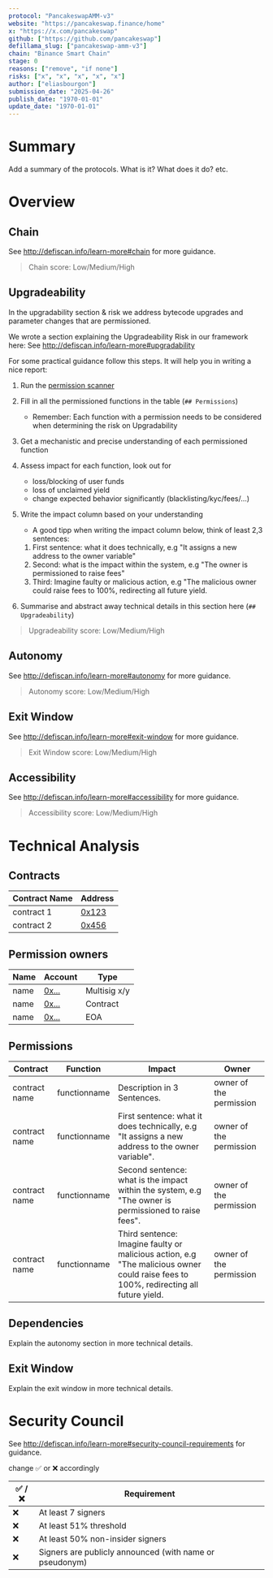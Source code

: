 ```yaml
---
protocol: "PancakeswapAMM-v3"
website: "https://pancakeswap.finance/home"
x: "https://x.com/pancakeswap"
github: ["https://github.com/pancakeswap"]
defillama_slug: ["pancakeswap-amm-v3"]
chain: "Binance Smart Chain"
stage: 0
reasons: ["remove", "if none"]
risks: ["x", "x", "x", "x", "x"]
author: ["eliasbourgon"]
submission_date: "2025-04-26"
publish_date: "1970-01-01"
update_date: "1970-01-01"
---
```


# Summary

Add a summary of the protocols. What is it? What does it do? etc.

# Overview

## Chain

See <http://defiscan.info/learn-more#chain> for more guidance.

> Chain score: Low/Medium/High

## Upgradeability

In the upgradability section & risk we address bytecode upgrades and parameter changes that are permissioned.

We wrote a section explaining the Upgradeability Risk in our framework here: See <http://defiscan.info/learn-more#upgradability>

For some practical guidance follow this steps. It will help you in writing a nice report:

1.  Run the [permission scanner](https://github.com/deficollective/permission-scanner)

2.  Fill in all the permissioned functions in the table (`## Permissions`)

    -   Remember: Each function with a permission needs to be considered when determining the risk on Upgradability

3.  Get a mechanistic and precise understanding of each permissioned function

4.  Assess impact for each function, look out for

    -   loss/blocking of user funds
    -   loss of unclaimed yield
    -   change expected behavior significantly (blacklisting/kyc/fees/...)

5.  Write the impact column based on your understanding

    -   A good tipp when writing the impact column below, think of least 2,3 sentences:

    1.  First sentence: what it does technically, e.g "It assigns a new address to the owner variable"
    2.  Second: what is the impact within the system, e.g "The owner is permissioned to raise fees"
    3.  Third: Imagine faulty or malicious action, e.g "The malicious owner could raise fees to 100%, redirecting all future yield.

6.  Summarise and abstract away technical details in this section here (`## Upgradeability`)

> Upgradeability score: Low/Medium/High

## Autonomy

See <http://defiscan.info/learn-more#autonomy> for more guidance.

> Autonomy score: Low/Medium/High

## Exit Window

See <http://defiscan.info/learn-more#exit-window> for more guidance.

> Exit Window score: Low/Medium/High

## Accessibility

See <http://defiscan.info/learn-more#accessibility> for more guidance.

> Accessibility score: Low/Medium/High

# Technical Analysis

## Contracts

| Contract Name | Address                                     |
|---------------|---------------------------------------------|
| contract 1    | [0x123](https://etherscan.io/address/0x123) |
| contract 2    | [0x456](https://etherscan.io/address/0x456) |

## Permission owners

| Name | Account                                     | Type         |
|------|---------------------------------------------|--------------|
| name | [0x...](https://etherscan.io/address/0x...) | Multisig x/y |
| name | [0x...](https://etherscan.io/address/0x...) | Contract     |
| name | [0x...](https://etherscan.io/address/0x...) | EOA          |

## Permissions

| Contract | Function | Impact | Owner |
|----------|----------|------------------------------------------|----------|
| contract name | functionname | Description in 3 Sentences. | owner of the permission |
| contract name | functionname | First sentence: what it does technically, e.g "It assigns a new address to the owner variable". | owner of the permission |
| contract name | functionname | Second sentence: what is the impact within the system, e.g "The owner is permissioned to raise fees". | owner of the permission |
| contract name | functionname | Third sentence: Imagine faulty or malicious action, e.g "The malicious owner could raise fees to 100%, redirecting all future yield. | owner of the permission |

## Dependencies

Explain the autonomy section in more technical details.

## Exit Window

Explain the exit window in more technical details.

# Security Council

See <http://defiscan.info/learn-more#security-council-requirements> for guidance.

change ✅ or ❌ accordingly

| ✅ /❌ | Requirement                                             |
|--------|---------------------------------------------------------|
| ❌     | At least 7 signers                                      |
| ❌     | At least 51% threshold                                  |
| ❌     | At least 50% non-insider signers                        |
| ❌     | Signers are publicly announced (with name or pseudonym) |
